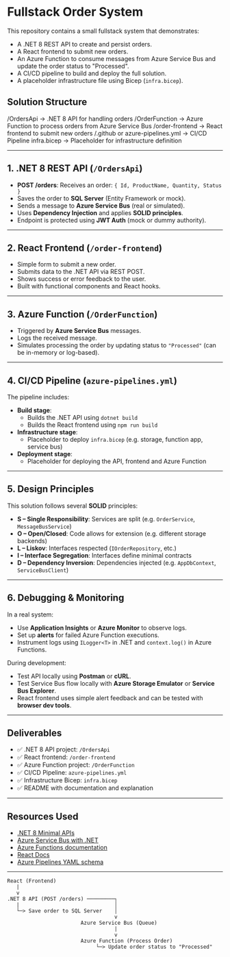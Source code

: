 # Fullstack Order System

This repository contains a small fullstack system that demonstrates:
- A .NET 8 REST API to create and persist orders.
- A React frontend to submit new orders.
- An Azure Function to consume messages from Azure Service Bus and update the order status to "Processed".
- A CI/CD pipeline to build and deploy the full solution.
- A placeholder infrastructure file using Bicep (`infra.bicep`).

## Solution Structure
/OrdersApi → .NET 8 API for handling orders
/OrderFunction → Azure Function to process orders from Azure Service Bus
/order-frontend → React frontend to submit new orders
/.github or azure-pipelines.yml → CI/CD Pipeline
infra.bicep → Placeholder for infrastructure definition


---

## 1. .NET 8 REST API (`/OrdersApi`)
- **POST /orders**: Receives an order: `{ Id, ProductName, Quantity, Status }`
- Saves the order to **SQL Server** (Entity Framework or mock).
- Sends a message to **Azure Service Bus** (real or simulated).
- Uses **Dependency Injection** and applies **SOLID principles**.
- Endpoint is protected using **JWT Auth** (mock or dummy authority).

---

## 2. React Frontend (`/order-frontend`)
- Simple form to submit a new order.
- Submits data to the .NET API via REST POST.
- Shows success or error feedback to the user.
- Built with functional components and React hooks.

---

## 3. Azure Function (`/OrderFunction`)
- Triggered by **Azure Service Bus** messages.
- Logs the received message.
- Simulates processing the order by updating status to `"Processed"` (can be in-memory or log-based).

---

## 4. CI/CD Pipeline (`azure-pipelines.yml`)
The pipeline includes:
- **Build stage**:
  - Builds the .NET API using `dotnet build`
  - Builds the React frontend using `npm run build`
- **Infrastructure stage**:
  - Placeholder to deploy `infra.bicep` (e.g. storage, function app, service bus)
- **Deployment stage**:
  - Placeholder for deploying the API, frontend and Azure Function

---

## 5. Design Principles

This solution follows several **SOLID** principles:

- **S – Single Responsibility**: Services are split (e.g. `OrderService`, `MessageBusService`)
- **O – Open/Closed**: Code allows for extension (e.g. different storage backends)
- **L – Liskov**: Interfaces respected (`IOrderRepository`, etc.)
- **I – Interface Segregation**: Interfaces define minimal contracts
- **D – Dependency Inversion**: Dependencies injected (e.g. `AppDbContext`, `ServiceBusClient`)

---

## 6. Debugging & Monitoring

In a real system:
- Use **Application Insights** or **Azure Monitor** to observe logs.
- Set up **alerts** for failed Azure Function executions.
- Instrument logs using `ILogger<T>` in .NET and `context.log()` in Azure Functions.

During development:
- Test API locally using **Postman** or **cURL**.
- Test Service Bus flow locally with **Azure Storage Emulator** or **Service Bus Explorer**.
- React frontend uses simple alert feedback and can be tested with **browser dev tools**.

---

## Deliverables

- ✅ .NET 8 API project: `/OrdersApi`
- ✅ React frontend: `/order-frontend`
- ✅ Azure Function project: `/OrderFunction`
- ✅ CI/CD Pipeline: `azure-pipelines.yml`
- ✅ Infrastructure Bicep: `infra.bicep`
- ✅ README with documentation and explanation

---

## Resources Used

- [.NET 8 Minimal APIs](https://learn.microsoft.com/en-us/aspnet/core/fundamentals/minimal-apis)
- [Azure Service Bus with .NET](https://learn.microsoft.com/en-us/azure/service-bus-messaging/)
- [Azure Functions documentation](https://learn.microsoft.com/en-us/azure/azure-functions/)
- [React Docs](https://react.dev/)
- [Azure Pipelines YAML schema](https://learn.microsoft.com/en-us/azure/devops/pipelines/yaml-schema)

---


```plaintext
React (Frontend)
   |
   v
.NET 8 API (POST /orders) ─────────┐
   |                               │
   └─> Save order to SQL Server    │
                                   v
                        Azure Service Bus (Queue)
                                   |
                                   v
                        Azure Function (Process Order)
                             └─> Update order status to "Processed"
